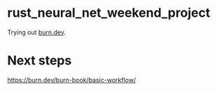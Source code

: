 # rust_neural_net_weekend_project

Trying out [burn.dev](https://burn.dev/).

# Next steps

https://burn.dev/burn-book/basic-workflow/
